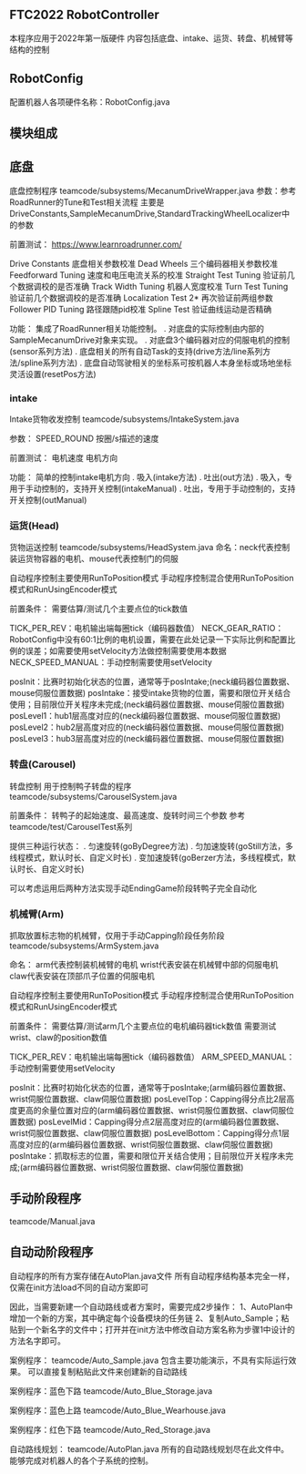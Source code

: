 ## FTC2022 RobotController

本程序应用于2022年第一版硬件
内容包括底盘、intake、运货、转盘、机械臂等结构的控制


## RobotConfig

配置机器人各项硬件名称：RobotConfig.java


## 模块组成
## 底盘
底盘控制程序
teamcode/subsystems/MecanumDriveWrapper.java
参数：参考RoadRunner的Tune和Test相关流程
主要是DriveConstants,SampleMecanumDrive,StandardTrackingWheelLocalizer中的参数

前置测试：
https://www.learnroadrunner.com/

Drive Constants     底盘相关参数校准
Dead Wheels         三个编码器相关参数校准
Feedforward Tuning  速度和电压电流关系的校准
Straight Test Tuning    验证前几个数据调校的是否准确
Track Width Tuning  机器人宽度校准
Turn Test Tuning        验证前几个数据调校的是否准确
Localization Test 2*    再次验证前两组参数
Follower PID Tuning 路径跟随pid校准
Spline Test             验证曲线运动是否精确



功能：
集成了RoadRunner相关功能控制。
. 对底盘的实际控制由内部的SampleMecanumDrive对象来实现。
. 对底盘3个编码器对应的伺服电机的控制(sensor系列方法)
. 底盘相关的所有自动Task的支持(drive方法/line系列方法/spline系列方法)
. 底盘自动驾驶相关的坐标系可按机器人本身坐标或场地坐标灵活设置(resetPos方法)


### intake
Intake货物收发控制
teamcode/subsystems/IntakeSystem.java

参数：
SPEED_ROUND 按圈/s描述的速度

前置测试：
电机速度
电机方向

功能：
简单的控制intake电机方向
. 吸入(intake方法)
. 吐出(out方法)
. 吸入，专用于手动控制的，支持开关控制(intakeManual)
. 吐出，专用于手动控制的，支持开关控制(outManual)

### 运货(Head)
货物运送控制
teamcode/subsystems/HeadSystem.java
命名：neck代表控制装运货物容器的电机、mouse代表控制门的伺服

自动程序控制主要使用RunToPosition模式
手动程序控制混合使用RunToPosition模式和RunUsingEncoder模式

前置条件：
需要估算/测试几个主要点位的tick数值

TICK_PER_REV：电机输出端每圈tick（编码器数值）
NECK_GEAR_RATIO：RobotConfig中没有60:1比例的电机设置，需要在此处记录一下实际比例和配置比例的误差；如需要使用setVelocity方法做控制需要使用本数据
NECK_SPEED_MANUAL：手动控制需要使用setVelocity

posInit：比赛时初始化状态的位置，通常等于posIntake;(neck编码器位置数据、mouse伺服位置数据)
posIntake：接受intake货物的位置，需要和限位开关结合使用；目前限位开关程序未完成;(neck编码器位置数据、mouse伺服位置数据)
posLevel1：hub1层高度对应的(neck编码器位置数据、mouse伺服位置数据)
posLevel2：hub2层高度对应的(neck编码器位置数据、mouse伺服位置数据)
posLevel3：hub3层高度对应的(neck编码器位置数据、mouse伺服位置数据)

### 转盘(Carousel)
转盘控制
用于控制鸭子转盘的程序
teamcode/subsystems/CarouselSystem.java

前置条件：
转鸭子的起始速度、最高速度、旋转时间三个参数
参考teamcode/test/CarouselTest系列

提供三种运行状态：
. 匀速旋转(goByDegree方法)
. 匀加速旋转(goStill方法，多线程模式，默认时长、自定义时长)
. 变加速旋转(goBerzer方法，多线程模式，默认时长、自定义时长)

可以考虑运用后两种方法实现手动EndingGame阶段转鸭子完全自动化


### 机械臂(Arm)
抓取放置标志物的机械臂，仅用于手动Capping阶段任务阶段
teamcode/subsystems/ArmSystem.java

命名：
arm代表控制装机械臂的电机
wrist代表安装在机械臂中部的伺服电机
claw代表安装在顶部爪子位置的伺服电机

自动程序控制主要使用RunToPosition模式
手动程序控制混合使用RunToPosition模式和RunUsingEncoder模式

前置条件：
需要估算/测试arm几个主要点位的电机编码器tick数值
需要测试wrist、claw的position数值

TICK_PER_REV：电机输出端每圈tick（编码器数值）
ARM_SPEED_MANUAL：手动控制需要使用setVelocity

posInit：比赛时初始化状态的位置，通常等于posIntake;(arm编码器位置数据、wrist伺服位置数据、claw伺服位置数据)
posLevelTop：Capping得分点比2层高度更高的余量位置对应的(arm编码器位置数据、wrist伺服位置数据、claw伺服位置数据)
posLevelMid：Capping得分点2层高度对应的(arm编码器位置数据、wrist伺服位置数据、claw伺服位置数据)
posLevelBottom：Capping得分点1层高度对应的(arm编码器位置数据、wrist伺服位置数据、claw伺服位置数据)
posIntake：抓取标志的位置，需要和限位开关结合使用；目前限位开关程序未完成;(arm编码器位置数据、wrist伺服位置数据、claw伺服位置数据)

## 手动阶段程序
teamcode/Manual.java


## 自动动阶段程序
自动程序的所有方案存储在AutoPlan.java文件
所有自动程序结构基本完全一样，仅需在init方法load不同的自动方案即可

因此，当需要新建一个自动路线或者方案时，需要完成2步操作：
1、AutoPlan中增加一个新的方案，其中确定每个设备模块的任务链
2、复制Auto_Sample；粘贴到一个新名字的文件中；打开并在init方法中修改自动方案名称为步骤1中设计的方法名字即可。


案例程序：
teamcode/Auto_Sample.java
包含主要功能演示，不具有实际运行效果。
可以直接复制粘贴此文件来创建新的自动路线

案例程序：蓝色下路
teamcode/Auto_Blue_Storage.java

案例程序：蓝色上路
teamcode/Auto_Blue_Wearhouse.java

案例程序：红色下路
teamcode/Auto_Red_Storage.java

自动路线规划：
teamcode/AutoPlan.java
所有的自动路线规划尽在此文件中。
能够完成对机器人的各个子系统的控制。


